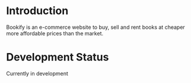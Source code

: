 # Introduction
Bookify is an e-commerce website to buy, sell and rent books at cheaper more affordable prices than the market.

# Development Status
Currently in development

